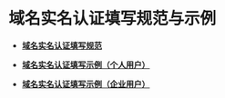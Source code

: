 # 域名实名认证填写规范与示例<a name="domain_ug_320006"></a>

-   **[域名实名认证填写规范](域名实名认证填写规范.md)**  

-   **[域名实名认证填写示例（个人用户）](域名实名认证填写示例（个人用户）.md)**  

-   **[域名实名认证填写示例（企业用户）](域名实名认证填写示例（企业用户）.md)**  


